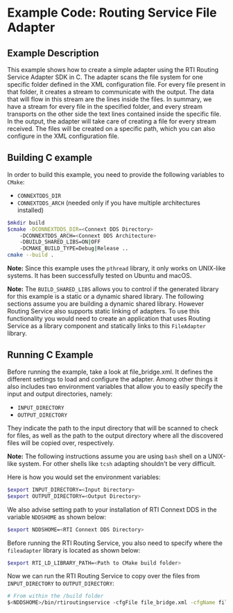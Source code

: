 # Example Code: Routing Service File Adapter

## Example Description

This example shows how to create a simple adapter using the RTI Routing Service
Adapter SDK in C. The adapter scans the file system for one specific folder
defined in the XML configuration file. For every file present in that folder,
it creates a stream to communicate with the output. The data that will flow in
this stream are the lines inside the files. In summary, we have a stream for
every file in the specified folder, and every stream transports on the other
side the text lines contained inside the specific file. In the output, the
adapter will take care of creating a file for every stream received. The files
will be created on a specific path, which you can also configure in the XML
configuration file.

## Building C example

In order to build this example, you need to provide the following variables to
`CMake`:

- `CONNEXTDDS_DIR`
- `CONNEXTDDS_ARCH` (needed only if you have multiple architectures installed)

```bash
$mkdir build
$cmake -DCONNEXTDDS_DIR=<Connext DDS Directory>
    -DCONNEXTDDS_ARCH=<Connext DDS Architecture>
    -DBUILD_SHARED_LIBS=ON|OFF
    -DCMAKE_BUILD_TYPE=Debug|Release ..
cmake --build .
```

**Note:** Since this example uses the `pthread` library, it only works on
UNIX-like systems. It has been successfully tested on Ubuntu and macOS.

**Note:** The `BUILD_SHARED_LIBS` allows you to control if the generated library
for this example is a static or a dynamic shared library. The following sections
assume you are building a dynamic shared library. However Routing Service also
supports static linking of adapters. To use this functionality you would need to
create an application that uses Routing Service as a library component and
statically links to this `FileAdapter` library.

## Running C Example

Before running the example, take a look at file_bridge.xml. It defines the
different settings to load and configure the adapter. Among other things it
also includes two environment variables that allow you to easily specify the
input and output directories, namely:

- `INPUT_DIRECTORY`
- `OUTPUT_DIRECTORY`

They indicate the path to the input directory that will be scanned to check for
files, as well as the path to the output directory where all the discovered
files will be copied over, respectively.

**Note:** The following instructions assume you are using `bash` shell on a
UNIX-like system. For other shells like `tcsh` adapting shouldn't be very
difficult.

Here is how you would set the environment variables:

```bash
$export INPUT_DIRECTORY=<Input Directory>
$export OUTPUT_DIRECTORY=<Output Directory>
```

We also advise setting path to your installation of RTI Connext DDS in the
variable `NDDSHOME` as shown below:

```bash
$export NDDSHOME=<RTI Connext DDS Directory>
```

Before running the RTI Routing Service, you also need to specify where the
`fileadapter` library is located as shown below:

```bash
$export RTI_LD_LIBRARY_PATH=<Path to CMake build folder>
```

Now we can run the RTI Routing Service to copy over the files from
`INPUT_DIRECTORY` to `OUTPUT_DIRECTORY`:

```bash
# From within the /build folder
$<NDDSHOME>/bin/rtiroutingservice -cfgFile file_bridge.xml -cfgName file_to_file
```
